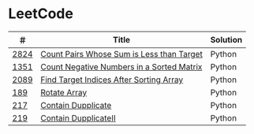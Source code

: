 # LeetCode

| ＃ | Title | Solution |
| --- | --- | --- |
| [2824](https://leetcode.com/problems/count-pairs-whose-sum-is-less-than-target/description/) | [Count Pairs Whose Sum is Less than Target](https://leetcode.com/problems/count-pairs-whose-sum-is-less-than-target/description/) | Python |
| [1351](https://leetcode.com/problems/count-negative-numbers-in-a-sorted-matrix/) | [ Count Negative Numbers in a Sorted Matrix](https://leetcode.com/problems/count-negative-numbers-in-a-sorted-matrix/) | Python |
| [2089](https://leetcode.com/problems/find-target-indices-after-sorting-array/solutions/5078996/python-simple-solution/) | [ Find Target Indices After Sorting Array](https://leetcode.com/problems/find-target-indices-after-sorting-array/solutions/5078996/python-simple-solution/) | Python |
| [189](https://leetcode.com/problems/rotate-array/solutions/5091414/python-solution/) | [ Rotate Array ](https://leetcode.com/problems/rotate-array/solutions/5091414/python-solution/) | Python |
| [217](https://leetcode.com/problems/contains-duplicate/solutions/5093546/python-one-line-solution/) | [ Contain Dupplicate ](https://leetcode.com/problems/contains-duplicate/solutions/5093546/python-one-line-solution/) | Python |
| [219](https://leetcode.com/problems/contains-duplicate-ii/solutions/5093567/python-hash-table-solution/) | [ Contain DupplicateⅡ ](https://leetcode.com/problems/contains-duplicate-ii/solutions/5093567/python-hash-table-solution/) | Python |

